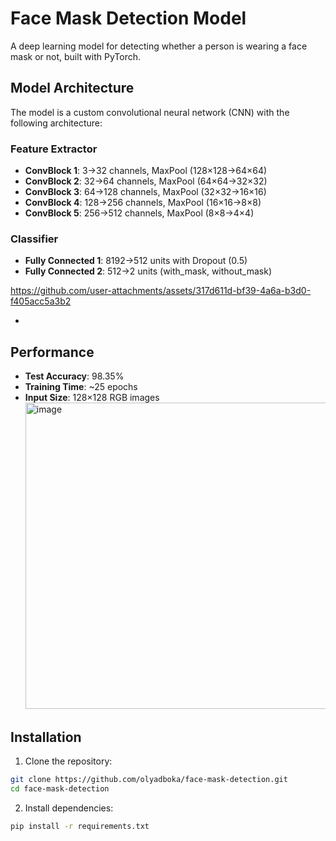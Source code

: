 # Face Mask Detection Model

A deep learning model for detecting whether a person is wearing a face mask or not, built with PyTorch.

## Model Architecture

The model is a custom convolutional neural network (CNN) with the following architecture:

### Feature Extractor

- **ConvBlock 1**: 3→32 channels, MaxPool (128×128→64×64)
- **ConvBlock 2**: 32→64 channels, MaxPool (64×64→32×32)
- **ConvBlock 3**: 64→128 channels, MaxPool (32×32→16×16)
- **ConvBlock 4**: 128→256 channels, MaxPool (16×16→8×8)
- **ConvBlock 5**: 256→512 channels, MaxPool (8×8→4×4)

### Classifier

- **Fully Connected 1**: 8192→512 units with Dropout (0.5)
- **Fully Connected 2**: 512→2 units (with_mask, without_mask)


https://github.com/user-attachments/assets/317d611d-bf39-4a6a-b3d0-f405acc5a3b2


- 

## Performance

- **Test Accuracy**: 98.35%
- **Training Time**: ~25 epochs
- **Input Size**: 128×128 RGB images
  <img width="1189" height="490" alt="image" src="https://github.com/user-attachments/assets/c5123fdf-4512-400d-b9fe-5f8e8e5925ae" />


## Installation

1. Clone the repository:

```bash
git clone https://github.com/olyadboka/face-mask-detection.git
cd face-mask-detection
```

2. Install dependencies:

```bash
pip install -r requirements.txt
```
